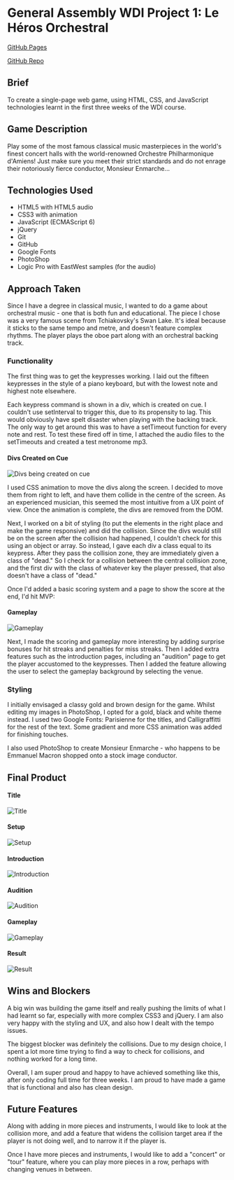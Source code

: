 # General Assembly WDI Project 1: Le Héros Orchestral
[GitHub Pages](https://platypotomus.github.io/wdi-project1-orchestra-hero/)

[GitHub Repo](https://github.com/platypotomus/wdi-project1-orchestra-hero)

## Brief
To create a single-page web game, using HTML, CSS, and JavaScript technologies learnt in the first three weeks of the WDI course.

## Game Description
Play some of the most famous classical music masterpieces in the world's finest concert halls with the world-renowned Orchestre Philharmonique d'Amiens! Just make sure you meet their strict standards and do not enrage their notoriously fierce conductor, Monsieur Enmarche...

## Technologies Used
* HTML5 with HTML5 audio
* CSS3 with animation
* JavaScript (ECMAScript 6)
* jQuery
* Git
* GitHub
* Google Fonts
* PhotoShop
* Logic Pro with EastWest samples (for the audio)

## Approach Taken
Since I have a degree in classical music, I wanted to do a game about orchestral music - one that is both fun and educational. The piece I chose was a very famous scene from Tchiakovsky's Swan Lake. It's ideal because it sticks to the same tempo and metre, and doesn't feature complex rhythms. The player plays the oboe part along with an orchestral backing track.

### Functionality
The first thing was to get the keypresses working. I laid out the fifteen keypresses in the style of a piano keyboard, but with the lowest note and highest note elsewhere.

Each keypress command is shown in a div, which is created on cue. I couldn't use setInterval to trigger this, due to its propensity to lag. This would obviously have spelt disaster when playing with the backing track. The only way to get around this was to have a setTimeout function for every note and rest. To test these fired off in time, I attached the audio files to the setTimeouts and created a test metronome mp3.

#### Divs Created on Cue
![Divs being created on cue](screenshots/basic-divs.png)

I used CSS animation to move the divs along the screen. I decided to move them from right to left, and have them collide in the centre of the screen. As an experienced musician, this seemed the most intuitive from a UX point of view. Once the animation is complete, the divs are removed from the DOM.

Next, I worked on a bit of styling (to put the elements in the right place and make the game responsive) and did the collision. Since the divs would still be on the screen after the collision had happened, I couldn't check for this using an object or array. So instead, I gave each div a class equal to its keypress. After they pass the collision zone, they are immediately given a class of "dead." So I check for a collision between the central collision zone, and the first div with the class of whatever key the player pressed, that also doesn't have a class of "dead."

Once I'd added a basic scoring system and a page to show the score at the end, I'd hit MVP:

#### Gameplay
![Gameplay](screenshots/mvp-gameplay.png)

Next, I made the scoring and gameplay more interesting by adding surprise bonuses for hit streaks and penalties for miss streaks. Then I added extra features such as the introduction pages, including an "audition" page to get the player accustomed to the keypresses. Then I added the feature allowing the user to select the gameplay background by selecting the venue.

### Styling
I initially envisaged a classy gold and brown design for the game. Whilst editing my images in PhotoShop, I opted for a gold, black and white theme instead. I used two Google Fonts: Parisienne for the titles, and Calligraffitti for the rest of the text. Some gradient and more CSS animation was added for finishing touches.

I also used PhotoShop to create Monsieur Enmarche - who happens to be Emmanuel Macron shopped onto a stock image conductor.

## Final Product
#### Title
![Title](screenshots/welcome-final.png)

#### Setup
![Setup](screenshots/setup-final.png)

#### Introduction
![Introduction](screenshots/intro-final.png)

#### Audition
![Audition](screenshots/audition-final.png)

#### Gameplay
![Gameplay](screenshots/gameplay-final.png)

#### Result
![Result](screenshots/result-final.png)


## Wins and Blockers

A big win was building the game itself and really pushing the limits of what I had learnt so far, especially with more complex CSS3 and jQuery. I am also very happy with the styling and UX, and also how I dealt with the tempo issues.

The biggest blocker was definitely the collisions. Due to my design choice, I spent a lot more time trying to find a way to check for collisions, and nothing worked for a long time.

Overall, I am super proud and happy to have achieved something like this, after only coding full time for three weeks. I am proud to have made a game that is functional and also has clean design.

## Future Features
Along with adding in more pieces and instruments, I would like to look at the collision more, and add a feature that widens the collision target area if the player is not doing well, and to narrow it if the player is.

Once I have more pieces and instruments, I would like to add a "concert" or "tour" feature, where you can play more pieces in a row, perhaps with changing venues in between.
